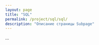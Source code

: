 ```yaml
---
layout: page
title: "SQL"
permalink: /project/sql/sql/
description: "Описание страницы Subpage"
---
```


<body class="theme-base-09">
  ...
</body>

